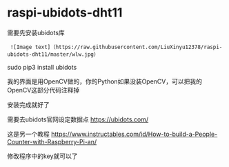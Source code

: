 # raspi-ubidots-dht11

需要先安装ubidots库


     ![Image text]（https://raw.githubusercontent.com/LiuXinyu12378/raspi-ubidots-dht11/master/wlw.jpg）
    
 
 sudo pip3 install ubidots
 
 我的界面是用OpenCV做的，你的Python如果没装OpenCV，可以把我的OpenCV这部分代码注释掉
 
 安装完成就好了
 
 需要去ubidots官网设定数据点  https://ubidots.com/
 
 
这是另一个教程 https://www.instructables.com/id/How-to-build-a-People-Counter-with-Raspberry-Pi-an/
 
 修改程序中的key就可以了
